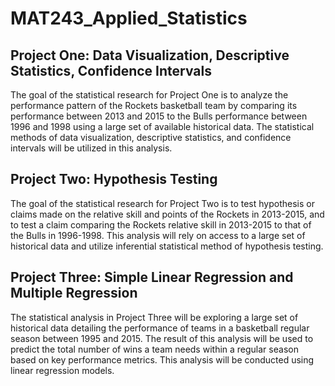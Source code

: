 # MAT243_Applied_Statistics

## Project One: Data Visualization, Descriptive Statistics, Confidence Intervals

The goal of the statistical research for Project One is to analyze the performance pattern of the Rockets basketball team by comparing its performance between 2013 and 2015 to the Bulls performance between 1996 and 1998 using a large set of available historical data. The statistical methods of data visualization, descriptive statistics, and confidence intervals will be utilized in this analysis.

## Project Two: Hypothesis Testing

The goal of the statistical research for Project Two is to test hypothesis or claims made on the relative skill and points of the Rockets in 2013-2015, and to test a claim comparing the Rockets relative skill in 2013-2015 to that of the Bulls in 1996-1998. This analysis will rely on access to a large set of historical data and utilize inferential statistical method of hypothesis testing.

## Project Three: Simple Linear Regression and Multiple Regression

The statistical analysis in Project Three will be exploring a large set of historical data detailing the performance of teams in a basketball regular season between 1995 and 2015. The result of this analysis will be used to predict the total number of wins a team needs within a regular season based on key performance metrics. This analysis will be conducted using linear regression models.

